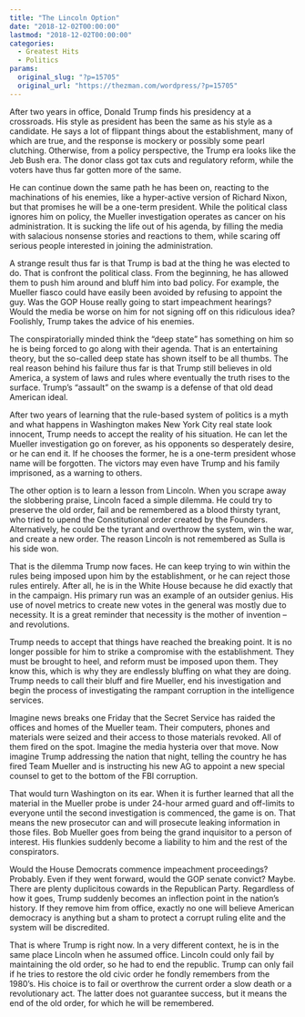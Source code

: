 ```yaml
---
title: "The Lincoln Option"
date: "2018-12-02T00:00:00"
lastmod: "2018-12-02T00:00:00"
categories:
  - Greatest Hits
  - Politics
params:
  original_slug: "?p=15705"
  original_url: "https://thezman.com/wordpress/?p=15705"
---
```


After two years in office, Donald Trump finds his presidency at a
crossroads. His style as president has been the same as his style as a
candidate. He says a lot of flippant things about the establishment,
many of which are true, and the response is mockery or possibly some
pearl clutching. Otherwise, from a policy perspective, the Trump era
looks like the Jeb Bush era. The donor class got tax cuts and regulatory
reform, while the voters have thus far gotten more of the same.

He can continue down the same path he has been on, reacting to the
machinations of his enemies, like a hyper-active version of Richard
Nixon, but that promises he will be a one-term president. While the
political class ignores him on policy, the Mueller investigation
operates as cancer on his administration. It is sucking the life out of
his agenda, by filling the media with salacious nonsense stories and
reactions to them, while scaring off serious people interested in
joining the administration.

A strange result thus far is that Trump is bad at the thing he was
elected to do. That is confront the political class. From the beginning,
he has allowed them to push him around and bluff him into bad policy.
For example, the Mueller fiasco could have easily been avoided by
refusing to appoint the guy. Was the GOP House really going to start
impeachment hearings? Would the media be worse on him for not signing
off on this ridiculous idea? Foolishly, Trump takes the advice of his
enemies.

The conspiratorially minded think the “deep state” has something on him
so he is being forced to go along with their agenda. That is an
entertaining theory, but the so-called deep state has shown itself to be
all thumbs. The real reason behind his failure thus far is that Trump
still believes in old America, a system of laws and rules where
eventually the truth rises to the surface. Trump’s “assault” on the
swamp is a defense of that old dead American ideal.

After two years of learning that the rule-based system of politics is a
myth and what happens in Washington makes New York City real state look
innocent, Trump needs to accept the reality of his situation. He can let
the Mueller investigation go on forever, as his opponents so desperately
desire, or he can end it. If he chooses the former, he is a one-term
president whose name will be forgotten. The victors may even have Trump
and his family imprisoned, as a warning to others.

The other option is to learn a lesson from Lincoln. When you scrape away
the slobbering praise, Lincoln faced a simple dilemma. He could try to
preserve the old order, fail and be remembered as a blood thirsty
tyrant, who tried to upend the Constitutional order created by the
Founders. Alternatively, he could be the tyrant and overthrow the
system, win the war, and create a new order. The reason Lincoln is not
remembered as Sulla is his side won.

That is the dilemma Trump now faces. He can keep trying to win within
the rules being imposed upon him by the establishment, or he can reject
those rules entirely. After all, he is in the White House because he did
exactly that in the campaign. His primary run was an example of an
outsider genius. His use of novel metrics to create new votes in the
general was mostly due to necessity. It is a great reminder that
necessity is the mother of invention – and revolutions.

Trump needs to accept that things have reached the breaking point. It is
no longer possible for him to strike a compromise with the
establishment. They must be brought to heel, and reform must be imposed
upon them. They know this, which is why they are endlessly bluffing on
what they are doing. Trump needs to call their bluff and fire Mueller,
end his investigation and begin the process of investigating the rampant
corruption in the intelligence services.

Imagine news breaks one Friday that the Secret Service has raided the
offices and homes of the Mueller team. Their computers, phones and
materials were seized and their access to those materials revoked. All
of them fired on the spot. Imagine the media hysteria over that move.
Now imagine Trump addressing the nation that night, telling the country
he has fired Team Mueller and is instructing his new AG to appoint a new
special counsel to get to the bottom of the FBI corruption.

That would turn Washington on its ear. When it is further learned that
all the material in the Mueller probe is under 24-hour armed guard and
off-limits to everyone until the second investigation is commenced, the
game is on. That means the new prosecutor can and will prosecute leaking
information in those files. Bob Mueller goes from being the grand
inquisitor to a person of interest. His flunkies suddenly become a
liability to him and the rest of the conspirators.

Would the House Democrats commence impeachment proceedings? Probably.
Even if they went forward, would the GOP senate convict? Maybe. There
are plenty duplicitous cowards in the Republican Party. Regardless of
how it goes, Trump suddenly becomes an inflection point in the nation’s
history. If they remove him from office, exactly no one will believe
American democracy is anything but a sham to protect a corrupt ruling
elite and the system will be discredited.

That is where Trump is right now. In a very different context, he is in
the same place Lincoln when he assumed office. Lincoln could only fail
by maintaining the old order, so he had to end the republic. Trump can
only fail if he tries to restore the old civic order he fondly remembers
from the 1980’s. His choice is to fail or overthrow the current order a
slow death or a revolutionary act. The latter does not guarantee
success, but it means the end of the old order, for which he will be
remembered.
